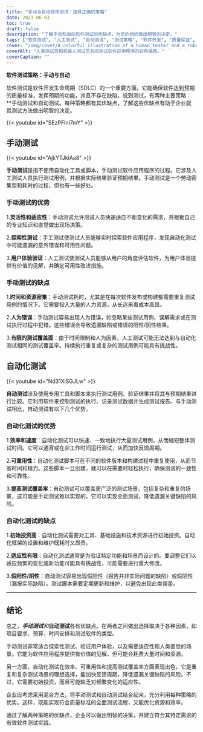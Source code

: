 ```yaml
---
title: "手动与自动软件测试：选择正确的策略"
date: 2023-06-03
toc: true
draft: false
description: "了解手动和自动软件测试的优缺点，为您的组织做出明智的决定。"
tags: ["软件测试", "人工测试", "自动测试", "测试策略", "软件开发", "质量保证", "测试用例", "测试覆盖率", "探索性测试", "用户体验", "效率", "复用性", "适应能力", "人为错误", "误报", "误报", "测试自动化", "混合测试", "资源优化", "软件测试实践", "选择正确的软件测试策略", "人工测试的优势", "自动测试的缺点", "结合人工和自动测试", "优化软件测试过程"]
cover: "/img/cover/A_colorful_illustration_of_a_human_tester_and_a_robot_tester.png"
coverAlt: "人类测试员和机器人测试员共同测试软件应用程序的彩色插图。"
coverCaption: ""
---
```


**软件测试策略：手动与自动**

软件测试是软件开发生命周期（SDLC）的一个重要方面。它能确保软件达到预期的质量标准，发挥预期的功能，并且不存在缺陷。说到测试，有两种主要策略：**手动测试和自动测试。每种策略都有其优缺点，了解这些优缺点有助于企业就其测试方法做出明智的决定。

{{< youtube id="SEzPFlnI7mY" >}}

## 手动测试

{{< youtube id="AjkYTJklAa8" >}}

**手动测试**是指不使用自动化工具或脚本，手动测试软件应用程序的过程。它涉及人工测试人员执行测试用例，并根据实际结果验证预期结果。手动测试是一个劳动密集型和耗时的过程，但也有一些好处。

### 手动测试的优势

1.**灵活性和适应性**：手动测试允许测试人员快速适应不断变化的需求，并根据自己的专业知识和直觉做出现场决策。

2.**探索性测试**：手工测试使测试人员能够实时探索软件应用程序，发现自动化测试中可能遗漏的意外错误和可用性问题。

3.**用户体验验证**：人工测试使测试人员能够从用户的角度评估软件，为用户体验提供有价值的见解，并确定可用性改进措施。

### 手动测试的缺点

1.**时间和资源密集**：手动测试耗时，尤其是在每次软件发布或构建都需要重复测试用例的情况下。它需要投入大量的人力资源，从长远来看成本高昂。

2.**人为错误**：手动测试容易出现人为错误，如忽略某些测试用例、误解需求或在测试执行过程中犯错。这些错误会导致遗漏缺陷或错误的阳性/阴性结果。

3.**有限的测试覆盖面**：由于时间限制和人为因素，人工测试可能无法达到与自动化测试相同的测试覆盖率。持续执行重复或复杂的测试用例可能具有挑战性。

## 自动化测试

{{< youtube id="Nd31XiSGJLw" >}}

**自动测试**涉及使用专用工具和脚本来执行测试用例、验证结果并将其与预期结果进行比较。它利用软件来控制测试的执行、记录测试数据并生成测试报告。与手动测试相比，自动测试有以下几个优势。

### 自动化测试的优势

1.**效率和速度**：自动化测试可以快速、一致地执行大量测试用例，从而缩短整体测试时间。它可以通宵或在非工作时间运行测试，从而加快反馈周期。

2.**可重用性**：自动化测试脚本可在不同的软件版本和构建过程中重复使用，从而节省时间和精力。这些脚本一旦创建，就可以在需要时轻松执行，确保测试的一致性和可靠性。

3.**提高测试覆盖率**：自动测试可以覆盖更广泛的测试场景，包括复杂和重复的场景，这可能是手动测试难以实现的。它可以实现全面测试，降低遗漏关键缺陷的风险。

### 自动化测试的缺点

1.**初始投资高**：自动化测试需要对工具、基础设施和技术资源进行初始投资。自动化框架的设置和维护既耗时又昂贵。

2.**适应性有限**：自动化测试通常是为验证特定功能和场景而设计的。要调整它们以适应频繁的变化或新功能可能具有挑战性，可能需要进行重大修改。

3.**假阳性/阴性**：自动测试容易出现假阳性（报告并非实际问题的缺陷）或假阴性（漏报实际缺陷）。测试脚本需要定期更新和维护，以避免出现此类误差。

______

## 结论

总之，***手动测试**和***自动测试**各有优缺点。在两者之间做出选择取决于各种因素，如项目要求、预算、时间安排和测试软件的类型。

手动测试非常适合探索性测试、验证用户体验，以及需要适应性和人类直觉的场景。它能为软件应用程序提供有价值的见解，但可能会耗费大量时间和资源。

另一方面，自动化测试在效率、可重用性和提高测试覆盖率方面表现出色。它是重复和复杂测试场景的理想选择，能加快反馈周期，降低遗漏关键缺陷的风险。不过，它需要初始投资，而且可能缺乏对频繁变化的适应性。

企业应考虑采用混合方法，将手动测试和自动测试结合起来，充分利用每种策略的优势。这样，既能实现符合质量标准的全面测试流程，又能优化资源和效率。

通过了解两种策略的优缺点，企业可以做出明智的决策，并建立符合其特定需求的有效软件测试实践。
